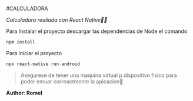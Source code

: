 #CALCULADORA

_Calculadora realiada con React Native🎁🎁_

Para Instalar el proyecto descargar las dependencias de Node el comando 
```javascript
npm install
```

Para iniciar el proyecto
```javascript 
npx react-native run-android
```

>Asegurese de tener una maquina virtual p dispositivo fisico para poder emuar correactmente la apicacion📱

__Author__: __Romel__